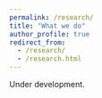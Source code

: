 ```yaml
---
permalink: /research/
title: "What we do"
author_profile: true
redirect_from: 
  - /research/
  - /research.html
---
```


Under development.
